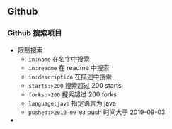 ## Github

### Github 搜索项目
- 限制搜索
    - `in:name` 在名字中搜索
    - `in:readme` 在 readme 中搜索
    - `in:description` 在描述中搜索
    - `starts:>200` 搜索超过 200 starts
    - `forks:>200` 搜索超过 200 forks
    - `language:java` 指定语言为 java
    - `pushed:>2019-09-03` push 时间大于 2019-09-03
- 